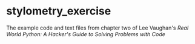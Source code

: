 # stylometry_exercise
The example code and text files from chapter two of Lee Vaughan's _Real World Python: A Hacker's Guide to Solving Problems with Code_

